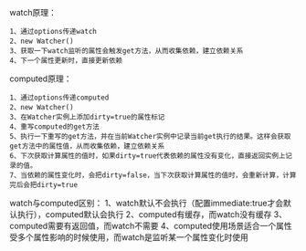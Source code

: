 watch原理：
```
1、通过options传递watch
2、new Watcher()
3、获取一下watch监听的属性会触发get方法，从而收集依赖，建立依赖关系
4、下一个属性更新时，直接更新依赖
```
computed原理：
```
1、通过options传递computed
2、new Watcher()
3、在Watcher实例上添加dirty=true的属性标记
4、重写computed的get方法
5、执行一下重写的get方法，并在当前Watcher实例中记录当前get执行的结果。这样会获取get方法中的属性值，从而收集依赖，建立依赖关系
6、下次获取计算属性的值时，如果dirty=true代表依赖的属性没有变化，直接返回实例上记录的值。
7、当依赖的属性变化时，会把dirty=false，当下次获取计算属性的值时，会重新计算，计算完后会把dirty=true
```
watch与computed区别：
1、watch默认不会执行（配置immediate:true才会默认执行），computed默认会执行
2、computed有缓存，而watch没有缓存
3、computed需要有返回值，而watch不需要
4、computed使用场景适合一个属性受多个属性影响的时候使用，而watch是监听某一个属性变化时使用
